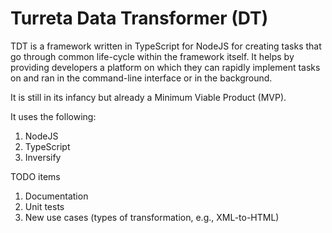 # Turreta Data Transformer (DT)
TDT is a framework written in TypeScript for NodeJS for creating tasks that go through common life-cycle within the framework itself. It helps by providing developers a platform on which they can rapidly implement tasks on and ran in the command-line interface or in the background. 

It is still in its infancy but already a Minimum Viable Product (MVP).

It uses the following:
1.  NodeJS
2. TypeScript
3. Inversify

TODO items
1. Documentation
2. Unit tests
3. New use cases (types of transformation, e.g., XML-to-HTML)
